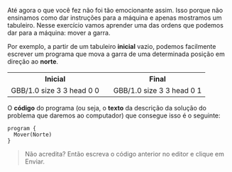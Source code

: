 Até agora o que você fez não foi tão emocionante assim. Isso porque não ensinamos como dar instruções para a máquina e apenas mostramos um tabuleiro. Nesse exercício vamos aprender uma das ordens que podemos dar para a máquina: mover a garra.

Por exemplo, a partir de um tabuleiro **inicial** vazio, podemos facilmente escrever um programa que mova a garra de uma determinada posição em direção ao **norte**.
<div class="table-responsive">
<table>
  <tr>
    <th class="text-center">Inicial</th>
    <th></th> 
    <th class="text-center">Final</th>
  </tr>
  <tr>
    <td>  
      <gs-board>
        GBB/1.0
        size 3 3
        head 0 0
      </gs-board>
    </td>
    <td><i class="fa fa-arrow-right"></i></td> 
    <td>
      <gs-board>
        GBB/1.0
        size 3 3
        head 0 1
      </gs-board>
    </td>
  </tr>
</table>
</div>

O **código** do programa (ou seja, o **texto** da descrição da solução do problema que daremos ao computador) que consegue isso é o seguinte:

``` gobstones
program {
  Mover(Norte)
}
```

> Não acredita? Então escreva o código anterior no editor e clique em Enviar.

